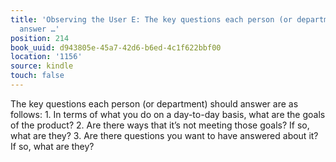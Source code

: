 ```yaml
---
title: 'Observing the User E: The key questions each person (or department) should
  answer …'
position: 214
book_uuid: d943805e-45a7-42d6-b6ed-4c1f622bbf00
location: '1156'
source: kindle
touch: false
---
```


The key questions each person (or department) should answer are as follows: 1. In terms of what you do on a day-to-day basis, what are the goals of the product? 2. Are there ways that it’s not meeting those goals? If so, what are they? 3. Are there questions you want to have answered about it? If so, what are they?